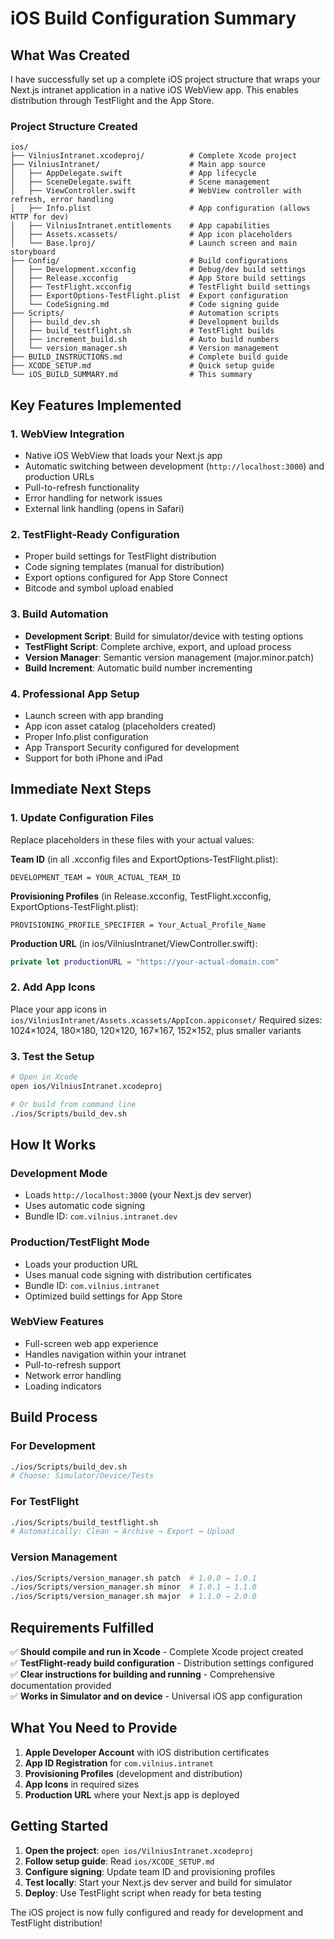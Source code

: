 # iOS Build Configuration Summary

## What Was Created

I have successfully set up a complete iOS project structure that wraps your Next.js intranet application in a native iOS WebView app. This enables distribution through TestFlight and the App Store.

### Project Structure Created

```
ios/
├── VilniusIntranet.xcodeproj/          # Complete Xcode project
├── VilniusIntranet/                    # Main app source
│   ├── AppDelegate.swift               # App lifecycle
│   ├── SceneDelegate.swift             # Scene management
│   ├── ViewController.swift            # WebView controller with refresh, error handling
│   ├── Info.plist                      # App configuration (allows HTTP for dev)
│   ├── VilniusIntranet.entitlements    # App capabilities
│   ├── Assets.xcassets/                # App icon placeholders
│   └── Base.lproj/                     # Launch screen and main storyboard
├── Config/                             # Build configurations
│   ├── Development.xcconfig            # Debug/dev build settings
│   ├── Release.xcconfig                # App Store build settings
│   ├── TestFlight.xcconfig             # TestFlight build settings
│   ├── ExportOptions-TestFlight.plist  # Export configuration
│   └── CodeSigning.md                  # Code signing guide
├── Scripts/                            # Automation scripts
│   ├── build_dev.sh                    # Development builds
│   ├── build_testflight.sh             # TestFlight builds
│   ├── increment_build.sh              # Auto build numbers
│   └── version_manager.sh              # Version management
├── BUILD_INSTRUCTIONS.md               # Complete build guide
├── XCODE_SETUP.md                      # Quick setup guide
└── iOS_BUILD_SUMMARY.md                # This summary
```

## Key Features Implemented

### 1. WebView Integration
- Native iOS WebView that loads your Next.js app
- Automatic switching between development (`http://localhost:3000`) and production URLs
- Pull-to-refresh functionality
- Error handling for network issues
- External link handling (opens in Safari)

### 2. TestFlight-Ready Configuration
- Proper build settings for TestFlight distribution
- Code signing templates (manual for distribution)
- Export options configured for App Store Connect
- Bitcode and symbol upload enabled

### 3. Build Automation
- **Development Script**: Build for simulator/device with testing options
- **TestFlight Script**: Complete archive, export, and upload process
- **Version Manager**: Semantic version management (major.minor.patch)
- **Build Increment**: Automatic build number incrementing

### 4. Professional App Setup
- Launch screen with app branding
- App icon asset catalog (placeholders created)
- Proper Info.plist configuration
- App Transport Security configured for development
- Support for both iPhone and iPad

## Immediate Next Steps

### 1. Update Configuration Files
Replace placeholders in these files with your actual values:

**Team ID** (in all .xcconfig files and ExportOptions-TestFlight.plist):
```
DEVELOPMENT_TEAM = YOUR_ACTUAL_TEAM_ID
```

**Provisioning Profiles** (in Release.xcconfig, TestFlight.xcconfig, ExportOptions-TestFlight.plist):
```
PROVISIONING_PROFILE_SPECIFIER = Your_Actual_Profile_Name
```

**Production URL** (in ios/VilniusIntranet/ViewController.swift):
```swift
private let productionURL = "https://your-actual-domain.com"
```

### 2. Add App Icons
Place your app icons in `ios/VilniusIntranet/Assets.xcassets/AppIcon.appiconset/`
Required sizes: 1024×1024, 180×180, 120×120, 167×167, 152×152, plus smaller variants

### 3. Test the Setup
```bash
# Open in Xcode
open ios/VilniusIntranet.xcodeproj

# Or build from command line
./ios/Scripts/build_dev.sh
```

## How It Works

### Development Mode
- Loads `http://localhost:3000` (your Next.js dev server)
- Uses automatic code signing
- Bundle ID: `com.vilnius.intranet.dev`

### Production/TestFlight Mode
- Loads your production URL
- Uses manual code signing with distribution certificates
- Bundle ID: `com.vilnius.intranet`
- Optimized build settings for App Store

### WebView Features
- Full-screen web app experience
- Handles navigation within your intranet
- Pull-to-refresh support
- Network error handling
- Loading indicators

## Build Process

### For Development
```bash
./ios/Scripts/build_dev.sh
# Choose: Simulator/Device/Tests
```

### For TestFlight
```bash
./ios/Scripts/build_testflight.sh
# Automatically: Clean → Archive → Export → Upload
```

### Version Management
```bash
./ios/Scripts/version_manager.sh patch  # 1.0.0 → 1.0.1
./ios/Scripts/version_manager.sh minor  # 1.0.1 → 1.1.0
./ios/Scripts/version_manager.sh major  # 1.1.0 → 2.0.0
```

## Requirements Fulfilled

✅ **Should compile and run in Xcode** - Complete Xcode project created  
✅ **TestFlight-ready build configuration** - Distribution settings configured  
✅ **Clear instructions for building and running** - Comprehensive documentation provided  
✅ **Works in Simulator and on device** - Universal iOS app configuration  

## What You Need to Provide

1. **Apple Developer Account** with iOS distribution certificates
2. **App ID Registration** for `com.vilnius.intranet`
3. **Provisioning Profiles** (development and distribution)
4. **App Icons** in required sizes
5. **Production URL** where your Next.js app is deployed

## Getting Started

1. **Open the project**: `open ios/VilniusIntranet.xcodeproj`
2. **Follow setup guide**: Read `ios/XCODE_SETUP.md`
3. **Configure signing**: Update team ID and provisioning profiles
4. **Test locally**: Start your Next.js dev server and build for simulator
5. **Deploy**: Use TestFlight script when ready for beta testing

The iOS project is now fully configured and ready for development and TestFlight distribution!